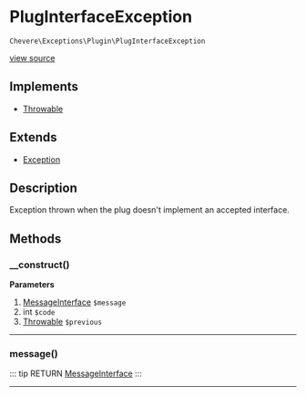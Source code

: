 # PlugInterfaceException

`Chevere\Exceptions\Plugin\PlugInterfaceException`

[view source](https://github.com/chevere/chevere/blob/master/exceptions/Plugin/PlugInterfaceException.php)

## Implements

- [Throwable](https://www.php.net/manual/class.throwable)
## Extends

- [Exception](../Core/Exception.md)

## Description

Exception thrown when the plug doesn't implement an accepted interface.

## Methods

### __construct()

**Parameters**

1. [MessageInterface](../../Interfaces/Message/MessageInterface.md) `$message`
2. int `$code`
3. [Throwable](https://www.php.net/manual/class.throwable) `$previous`

---

### message()

::: tip RETURN
[MessageInterface](../../Interfaces/Message/MessageInterface.md)
:::


---

